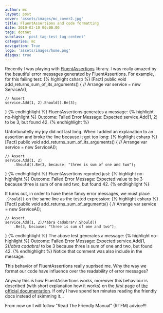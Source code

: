```yaml
---
author: mc
layout: post
cover: 'assets/images/mc_cover2.jpg'
title: FluentAssertions and code formatting
date: 2019-02-10 00:00:00
tags: dotnet
subclass: 'post tag-test tag-content'
categories: mc
navigation: True
logo: 'assets/images/home.png'
disqus: true
---
```


Recently I was playing with
[FluentAssertions](https://fluentassertions.com/)
library.
I was really amazed by the beautiful error messages generated by FluentAssertions.
For example, for this failing test:
{% highlight csharp %}
[Fact]
public void add_returns_sum_of_its_arguments() {
    // Arrange
    var service = new ServiceA();
    
    // Assert
    service.Add(1, 2).Should().Be(3);
}
{% endhighlight  %}
FluentAssertions generates a message:
{% highlight no-highlight %}
Outcome: Failed
Error Message:
Expected service.Add(1, 2) to be 3, but found 42.
{% endhighlight %}

Unfortunatelly my joy did not last long.
When I added an explanation to an assertion and
broke the line because it got too long:
{% highlight csharp %}
[Fact]
public void add_returns_sum_of_its_arguments() {
    // Arrange
    var service = new ServiceA();

    // Assert
    service.Add(1, 2)
        .Should().Be(3, because: "three is sum of one and two");
}
{% endhighlight %}
FluentAssertions reproted just:
{% highlight no-highlight %}
Outcome: Failed
Error Message:
Expected value to be 3 because three is sum of one and two,
    but found 42.
{% endhighlight %}

It turns out, in order to have these fancy error messages,
we must place `.Should()` on the same line as the
tested expression:
{% highlight csharp %}
[Fact]
public void add_returns_sum_of_arguments() {
    // Arrange
    var service = new ServiceA();

    // Assert
    service.Add(1, 2)/*abra cadabra*/.Should()
        .Be(3, because: "three is sum of one and two");
}
{% endhighlight %}
The above test generates a message:
{% highlight no-highlight %}
Outcome: Failed
Error Message:
Expected service.Add(1, 2)/*abra cadabra*/ to be 3 because three
   is sum of one and two, but found 42.
{% endhighlight %}
Notice that comment was also include in the message.

This behavior of FluentAssertions really suprised me.
Why the way we format our code have influence over
the readability of error messages?

Anyway this is how FluentAssertions works,
moreover this behaviour is described 
(with short explanation how it works) on the *first* page
of [the official documentation](https://fluentassertions.com/documentation/#subject-identification).
If only I have spend ten minutes reading the friendly docs instead of
skimming it...

From now on I will follow "Read The Friendly Manual" (RTFM) advice!!!

